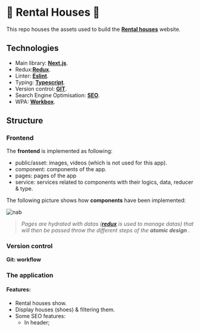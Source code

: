 # 🚀  Rental Houses 🚀 

This repo houses the assets used to build the [**Rental houses**](
https://rental-houses.vercel.app) website.

## Technologies 


- Main library: [**Next.js**](https://reactjs.org/docs/getting-started.html).
- Redux:[**Redux**](https://redux.js.org/).
- Linter: [**Eslint**](https://eslint.org/).  
- Typing: [**Typescript**](https://www.typescriptlang.org/). 
- Version control: [**GIT**](https://git-scm.com/doc). 
- Search Engine Optimisation: [**SEO**](https://developers.google.com/search/docs). 
- WPA: [**Workbox**](https://developers.google.com/web/tools/workbox/). 

## Structure

### Frontend
The **frontend** is implemented as following:

- public/asset: images, videos (which is not used for this app).
- component: components of the app.
- pages: pages of the app
- service: services related to components with their logics, data, reducer & type.

The following picture shows how **components** have been implemented:

![nab](https://miro.medium.com/max/1400/1*fOVQj8dgr1Oobj3Uta24JQ.png)

>*Pages are hydrated with datas ([**redux**](https://redux.js.org/) is used to manage datas) that will then be passed throw the different steps of the **atomic design** .*

 ### Version control

**Git: workflow**
### The application

#### Features:
- Rental houses show.
- Display houses (shoes) & filtering them.
- Some SEO features: 
  - In header; <title> <meta description> 
  - [**Structure data markup**](https://developers.google.com/search/docs/advanced/structured-data/intro-structured-data).
  - image optimisation
  - mobile friendly
  - canonical page
	- wpa: workbox cache
  - ...

## Installation
#### Terminal
```
# Install dependencies at root directory:
yarn  
```
#### Configuration

Create **.env.local** at root directory:
```
NEXT_PUBLIC_KEY_GOOGLE=#########Your key############
NEXT_PUBLIC_KEY_HOUSES_API=#########Your key############
NEXT_PUBLIC_KEY_HOST_HOUSES=zoopla.p.rapidapi.com
NEXT_PUBLIC_KEY_DEVELOPMENT=false
```

## Usage

- At the root of the application
```
yarn dev
```
## Contributing
Pull requests or advises are always welcome. 


